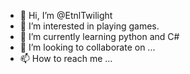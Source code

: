 - 👋 Hi, I’m @EtnlTwilight
- 👀 I’m interested in playing games.
- 🌱 I’m currently learning python and C#
- 💞️ I’m looking to collaborate on ...
- 📫 How to reach me ...

<!---
EtnlTwilight/EtnlTwilight is a ✨ special ✨ repository because its `README.md` (this file) appears on your GitHub profile.
You can click the Preview link to take a look at your changes.
--->
